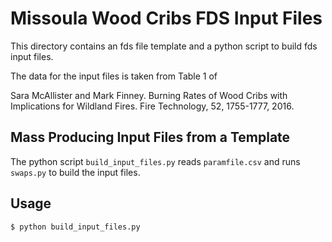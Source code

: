 # Missoula Wood Cribs FDS Input Files

This directory contains an fds file template and a python script to build fds input files.

The data for the input files is taken from Table 1 of

Sara McAllister and Mark Finney. Burning Rates of Wood Cribs with Implications for Wildland Fires. Fire Technology, 52, 1755-1777, 2016.


## Mass Producing Input Files from a Template

The python script `build_input_files.py` reads `paramfile.csv` and runs `swaps.py` to build the input files.

## Usage

    $ python build_input_files.py

